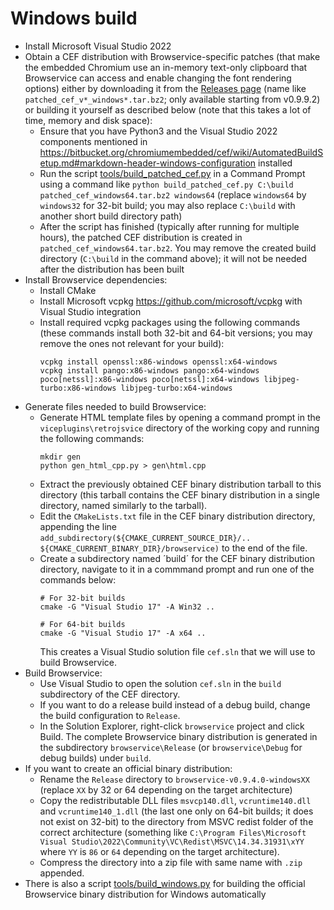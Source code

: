 # Windows build

- Install Microsoft Visual Studio 2022
- Obtain a CEF distribution with Browservice-specific patches (that make the embedded Chromium use an in-memory text-only clipboard that Browservice can access and enable changing the font rendering options) either by downloading it from the [Releases page](https://github.com/ttalvitie/browservice/releases) (name like `patched_cef_v*_windows*.tar.bz2`; only available starting from v0.9.9.2) or building it yourself as described below (note that this takes a lot of time, memory and disk space):
    - Ensure that you have Python3 and the Visual Studio 2022 components mentioned in https://bitbucket.org/chromiumembedded/cef/wiki/AutomatedBuildSetup.md#markdown-header-windows-configuration installed
    - Run the script [tools/build_patched_cef.py](../tools/build_patched_cef.py) in a Command Prompt using a command like `python build_patched_cef.py C:\build patched_cef_windows64.tar.bz2 windows64` (replace `windows64` by `windows32` for 32-bit build; you may also replace `C:\build` with another short build directory path)
    - After the script has finished (typically after running for multiple hours), the patched CEF distribution is created in `patched_cef_windows64.tar.bz2`. You may remove the created build directory (`C:\build` in the command above); it will not be needed after the distribution has been built
- Install Browservice dependencies:
    - Install CMake
    - Install Microsoft vcpkg https://github.com/microsoft/vcpkg with Visual Studio integration
    - Install required vcpkg packages using the following commands (these commands install both 32-bit and 64-bit versions; you may remove the ones not relevant for your build):
        ```
        vcpkg install openssl:x86-windows openssl:x64-windows
        vcpkg install pango:x86-windows pango:x64-windows poco[netssl]:x86-windows poco[netssl]:x64-windows libjpeg-turbo:x86-windows libjpeg-turbo:x64-windows
        ```
- Generate files needed to build Browservice:
    - Generate HTML template files by opening a command prompt in the `viceplugins\retrojsvice` directory of the working copy and running the following commands:
        ```
        mkdir gen
        python gen_html_cpp.py > gen\html.cpp
        ```
    - Extract the previously obtained CEF binary distribution tarball to this directory (this tarball contains the CEF binary distribution in a single directory, named similarly to the tarball).
    - Edit the `CMakeLists.txt` file in the CEF binary distribution directory, appending the line `add_subdirectory(${CMAKE_CURRENT_SOURCE_DIR}/.. ${CMAKE_CURRENT_BINARY_DIR}/browservice)` to the end of the file.
    - Create a subdirectory named ´build´ for the CEF binary distribution directory, navigate to it in a commmand prompt and run one of the commands below:
        ```
        # For 32-bit builds
        cmake -G "Visual Studio 17" -A Win32 ..

        # For 64-bit builds
        cmake -G "Visual Studio 17" -A x64 ..
        ```
        This creates a Visual Studio solution file `cef.sln` that we will use to build Browservice.
- Build Browservice:
    - Use Visual Studio to open the solution `cef.sln` in the `build` subdirectory of the CEF directory.
    - If you want to do a release build instead of a debug build, change the build configuration to `Release`.
    - In the Solution Explorer, right-click `browservice` project and click Build. The complete Browservice binary distribution is generated in the subdirectory `browservice\Release` (or `browservice\Debug` for debug builds) under `build`.
- If you want to create an official binary distribution:
    - Rename the `Release` directory to `browservice-v0.9.4.0-windowsXX` (replace `XX` by 32 or 64 depending on the target architecture)
    - Copy the redistributable DLL files `msvcp140.dll`, `vcruntime140.dll` and `vcruntime140_1.dll` (the last one only on 64-bit builds; it does not exist on 32-bit) to the directory from MSVC redist folder of the correct architecture (something like `C:\Program Files\Microsoft Visual Studio\2022\Community\VC\Redist\MSVC\14.34.31931\xYY` where `YY` is `86` or `64` depending on the target architecture).
    - Compress the directory into a zip file with same name with `.zip` appended.
- There is also a script [tools/build_windows.py](../tools/build_windows.py) for building the official Browservice binary distribution for Windows automatically
